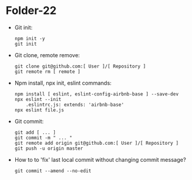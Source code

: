 # Folder-22

* Git init:
    ```
    npm init -y
    git init
    ```
    
* Git clone, remote remove:
    ```
    git clone git@github.com:[ User ]/[ Repository ]
    git remote rm [ remote ]
    ```
    
* Npm install, npx init, eslint commands:
    ```
    npm install [ eslint, eslint-config-airbnb-base ] --save-dev
    npx eslint --init
        .eslintrc.js: extends: 'airbnb-base'
    npx eslint file.js
    ```

* Git commit:
    ```
    git add [ ... ]
    git commit -m " ... "
    git remote add origin git@github.com:[ User ]/[ Repository ]
    git push -u origin master
    ```

* How to to 'fix' last local commit without changing commit message?
    ```
    git commit --amend --no-edit
    ```
